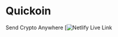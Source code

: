 # Quickoin
Send Crypto Anywhere 
[![Netlify Live Link](https://app.netlify.com/sites/quickoin/deploys)

